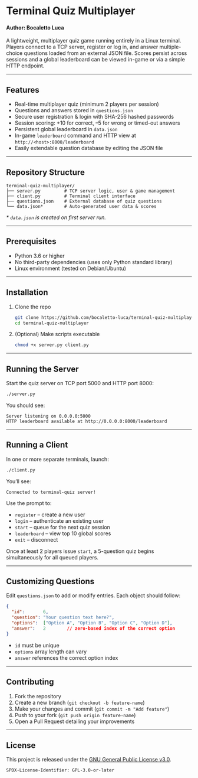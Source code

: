 # Terminal Quiz Multiplayer
#### Author: Bocaletto Luca

A lightweight, multiplayer quiz game running entirely in a Linux terminal. Players connect to a TCP server, register or log in, and answer multiple-choice questions loaded from an external JSON file. Scores persist across sessions and a global leaderboard can be viewed in-game or via a simple HTTP endpoint.

---

## Features

- Real-time multiplayer quiz (minimum 2 players per session)  
- Questions and answers stored in `questions.json`  
- Secure user registration & login with SHA-256 hashed passwords  
- Session scoring: +10 for correct, –5 for wrong or timed-out answers  
- Persistent global leaderboard in `data.json`  
- In-game `leaderboard` command and HTTP view at `http://<host>:8000/leaderboard`  
- Easily extendable question database by editing the JSON file  

---

## Repository Structure

```
terminal-quiz-multiplayer/
├── server.py         # TCP server logic, user & game management
├── client.py         # Terminal client interface
├── questions.json    # External database of quiz questions
└── data.json*        # Auto-generated user data & scores
```

_\* `data.json` is created on first server run._

---

## Prerequisites

- Python 3.6 or higher  
- No third-party dependencies (uses only Python standard library)  
- Linux environment (tested on Debian/Ubuntu)

---

## Installation

1. Clone the repo  
   ```bash
   git clone https://github.com/bocaletto-luca/terminal-quiz-multiplayer.git
   cd terminal-quiz-multiplayer
   ```

2. (Optional) Make scripts executable  
   ```bash
   chmod +x server.py client.py
   ```

---

## Running the Server

Start the quiz server on TCP port 5000 and HTTP port 8000:

```bash
./server.py
```

You should see:

```
Server listening on 0.0.0.0:5000
HTTP leaderboard available at http://0.0.0.0:8000/leaderboard
```

---

## Running a Client

In one or more separate terminals, launch:

```bash
./client.py
```

You’ll see:

```
Connected to terminal-quiz server!
```

Use the prompt to:

- `register` – create a new user  
- `login`    – authenticate an existing user  
- `start`    – queue for the next quiz session  
- `leaderboard` – view top 10 global scores  
- `exit`     – disconnect  

Once at least 2 players issue `start`, a 5-question quiz begins simultaneously for all queued players.

---

## Customizing Questions

Edit `questions.json` to add or modify entries. Each object should follow:

```json
{
  "id":       6,
  "question": "Your question text here?",
  "options":  ["Option A", "Option B", "Option C", "Option D"],
  "answer":   2        // zero-based index of the correct option
}
```

- `id` must be unique  
- `options` array length can vary  
- `answer` references the correct option index  

---

## Contributing

1. Fork the repository  
2. Create a new branch (`git checkout -b feature-name`)  
3. Make your changes and commit (`git commit -m "Add feature"`)  
4. Push to your fork (`git push origin feature-name`)  
5. Open a Pull Request detailing your improvements  

---

## License

This project is released under the [GNU General Public License v3.0](https://www.gnu.org/licenses/gpl-3.0.en.html).

```
SPDX-License-Identifier: GPL-3.0-or-later
```
